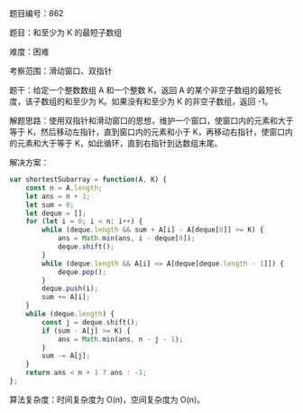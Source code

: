 题目编号：862

题目：和至少为 K 的最短子数组

难度：困难

考察范围：滑动窗口、双指针

题干：给定一个整数数组 A 和一个整数 K，返回 A 的某个非空子数组的最短长度，该子数组的和至少为 K。如果没有和至少为 K 的非空子数组，返回 -1。

解题思路：使用双指针和滑动窗口的思想，维护一个窗口，使窗口内的元素和大于等于 K，然后移动左指针，直到窗口内的元素和小于 K，再移动右指针，使窗口内的元素和大于等于 K，如此循环，直到右指针到达数组末尾。

解决方案：

```javascript
var shortestSubarray = function(A, K) {
    const n = A.length;
    let ans = n + 1;
    let sum = 0;
    let deque = [];
    for (let i = 0; i < n; i++) {
        while (deque.length && sum + A[i] - A[deque[0]] >= K) {
            ans = Math.min(ans, i - deque[0]);
            deque.shift();
        }
        while (deque.length && A[i] <= A[deque[deque.length - 1]]) {
            deque.pop();
        }
        deque.push(i);
        sum += A[i];
    }
    while (deque.length) {
        const j = deque.shift();
        if (sum - A[j] >= K) {
            ans = Math.min(ans, n - j - 1);
        }
        sum -= A[j];
    }
    return ans < n + 1 ? ans : -1;
};
```

算法复杂度：时间复杂度为 O(n)，空间复杂度为 O(n)。
